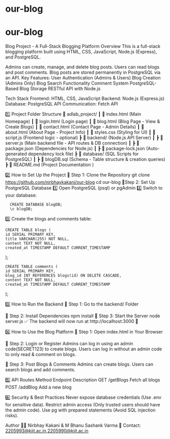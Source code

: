 # our-blog
# our-blog
Blog Project - A Full-Stack Blogging Platform
 Overview
This is a full-stack blogging platform built using HTML, CSS, JavaScript, Node.js (Express), and PostgreSQL.

Admins can create, manage, and delete blog posts.
Users can read blogs and post comments.
Blog posts are stored permanently in PostgreSQL via an API.
 Key Features:
User Authentication (Admins & Users)
Blog Creation (Admins Only)
Blog Search Functionality
Comment System
PostgreSQL-Based Blog Storage
RESTful API with Node.js

Tech Stack
Frontend: HTML, CSS, JavaScript
Backend: Node.js (Express.js)
Database: PostgreSQL
API Communication: Fetch API

1️⃣ Project Folder Structure
📂 adlab_project/
┃ 📜 index.html (Main Homepage)
┃ 📜 login.html (Login page)
┃ 📜 blog.html (Blog Page - View & Create Blogs)
┃ 📜 contact.html (Contact Page - Admin Details)
┃ 📜 about.html (About Page - Project Info)
┃ 📜 styles.css (Styling for UI)
┃ 📜 script.js (Frontend logic - optional)
┣ 📂 backend/ (Node.js API Server)
┃ ┣ 📜 server.js (Main backend file - API routes & DB connection)
┃ ┣ 📜 package.json (Dependencies for Node.js)
┃ ┣ 📜 package-lock.json (Auto-generated dependency lock file)
┣ 📂 database/ (SQL Scripts for PostgreSQL)
┃ ┣ 📜 blogDB.sql (Schema - Table structure & creation queries)
┣ 📜 README.md (Project Documentation )

2️⃣ How to Set Up the Project
🔹 Step 1: Clone the Repository
git clone https://github.com/nirbhaykakani/our-blog
cd our-blog
🔹Step 2: Set Up PostgreSQL Database
  1️⃣ Open PostgreSQL (psql) or pgAdmin
  2️⃣ Switch to your database:

      CREATE DATABASE blogDB;
      \c blogDB;
  3️⃣ Create the blogs and comments table:

    CREATE TABLE blogs (
    id SERIAL PRIMARY KEY,
    title VARCHAR(255) NOT NULL,
    content TEXT NOT NULL,
    created_at TIMESTAMP DEFAULT CURRENT_TIMESTAMP
);

    CREATE TABLE comments (
    id SERIAL PRIMARY KEY,
    blog_id INT REFERENCES blogs(id) ON DELETE CASCADE,
    content TEXT NOT NULL,
    created_at TIMESTAMP DEFAULT CURRENT_TIMESTAMP
);


3️⃣ How to Run the Backend
🔹 Step 1: Go to the backend/ Folder

🔹 Step 2: Install Dependencies
npm install
🔹 Step 3: Start the Server
node server.js
✅ The backend will now run at http://localhost:3000 🚀

 4️⃣ How to Use the Blog Platform
🔹 Step 1: Open index.html in Your Browser

🔹 Step 2: Login or Register
Admins can log in using an admin code(SECRET123) to create blogs.
Users can log in without an admin code to only read & comment on blogs.

🔹 Step 3: Post Blogs & Comments
Admins can create blogs.
Users can search blogs and add comments.

5️⃣ API Routes
Method	Endpoint	Description
GET	    /getBlogs	Fetch all blogs
POST	  /addBlog	Add a new blog

6️⃣ Security & Best Practices
Never expose database credentials (Use .env for sensitive data).
Restrict admin access (Only trusted users should have the admin code).
Use pg with prepared statements (Avoid SQL injection risks).


Author
👨‍💻 Nirbhay Kakani & M Bhanu Sashank Varma
📧 Contact: 2205993@kiit.ac.in,2205990@kiit.ac.in
